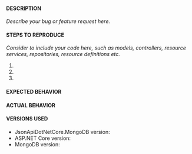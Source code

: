 #### DESCRIPTION

_Describe your bug or feature request here._

#### STEPS TO REPRODUCE

_Consider to include your code here, such as models, controllers, resource services, repositories, resource definitions etc._

1. 
2. 
3. 

#### EXPECTED BEHAVIOR

#### ACTUAL BEHAVIOR

#### VERSIONS USED
- JsonApiDotNetCore.MongoDB version:
- ASP.NET Core version:
- MongoDB version:
